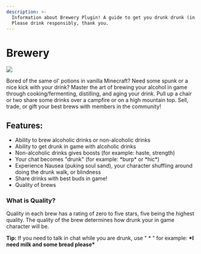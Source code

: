 ```yaml
---
description: >-
  Information about Brewery Plugin! A guide to get you drunk drunk (in game)
  Please drink responsibly, thank you.
---
```


# Brewery

![](https://media.giphy.com/media/hw147EqBufSGci4uDZ/giphy.gif)

Bored of the same ol' potions in vanilla Minecraft? Need some spunk or a nice kick with your drink? Master the art of brewing your alcohol in game through cooking/fermenting, distilling, and aging your drink. Pull up a chair or two share some drinks over a campfire or on a high mountain top. Sell, trade, or gift your best brews with members in the community!&#x20;

## Features:&#x20;

* Ability to brew alcoholic drinks or non-alcoholic drinks
* Ability to get drunk in game with alcoholic drinks
* Non-alcoholic drinks gives boosts (for example: haste, strength)
* Your chat becomes "drunk" (for example: \*burp\* or \*hic\*)
* Experience Nausea (puking soul sand), your character shuffling around doing the drunk walk, or blindness
* Share drinks with best buds in game!&#x20;
* Quality of brews

### What is Quality?&#x20;

Quality in each brew has a rating of zero to five stars, five being the highest quality. The quality of the brew determines how drunk your in game character will be.&#x20;

**Tip:** If you need to talk in chat while you are drunk, use " \* " for example: **\*I need milk and some bread please\***



